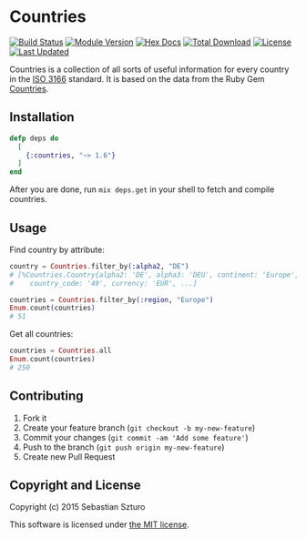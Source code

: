 # Countries

[![Build Status](https://img.shields.io/github/workflow/status/altenwald/countries/Elixir%20CI)](https://github.com/altenwald/countries/actions/)
[![Module Version](https://img.shields.io/hexpm/v/countries.svg)](https://hex.pm/packages/countries)
[![Hex Docs](https://img.shields.io/badge/hex-docs-9768d1.svg)](https://hexdocs.pm/countries/)
[![Total Download](https://img.shields.io/hexpm/dt/countries.svg)](https://hex.pm/packages/countries)
[![License](https://img.shields.io/hexpm/l/countries.svg)](https://github.com/altenwald/countries/blob/master/LICENSE)
[![Last Updated](https://img.shields.io/github/last-commit/altenwald/countries.svg)](https://github.com/altenwald/countries/commits/master)

Countries is a collection of all sorts of useful information for every country in the [ISO 3166](https://en.wikipedia.org/wiki/ISO_3166) standard.
It is based on the data from the Ruby Gem [Countries](https://github.com/hexorx/countries).

## Installation

```elixir
defp deps do
  [
    {:countries, "~> 1.6"}
  ]
end
```

After you are done, run ```mix deps.get``` in your shell to fetch and compile countries.

## Usage

Find country by attribute:

```elixir
country = Countries.filter_by(:alpha2, "DE")
# [%Countries.Country{alpha2: 'DE', alpha3: 'DEU', continent: 'Europe',
#	 country_code: '49', currency: 'EUR', ...]

countries = Countries.filter_by(:region, "Europe")
Enum.count(countries)
# 51
```

Get all countries:

```elixir
countries = Countries.all
Enum.count(countries)
# 250
```

## Contributing

1. Fork it
2. Create your feature branch (`git checkout -b my-new-feature`)
3. Commit your changes (`git commit -am 'Add some feature'`)
4. Push to the branch (`git push origin my-new-feature`)
5. Create new Pull Request

## Copyright and License

Copyright (c) 2015 Sebastian Szturo

This software is licensed under [the MIT license](./LICENSE.md).
